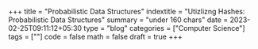 +++
title = "Probabilistic Data Structures"
indextitle = "Utizlizng Hashes: Probabilistic Data Structures"
summary = "under 160 chars"
date = 2023-02-25T09:11:12+05:30
type = "blog"
categories = ["Computer Science"]
tags = [""]
code = false
math = false
draft = true
+++

